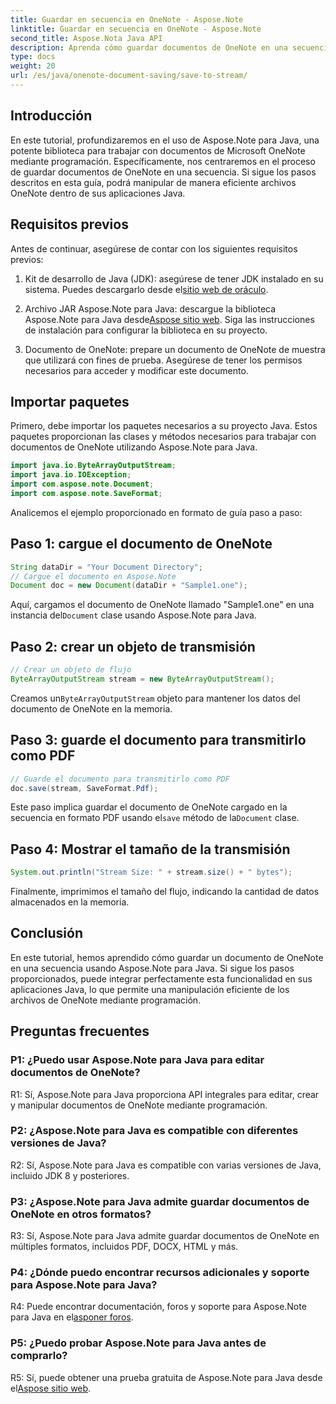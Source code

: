 ```yaml
---
title: Guardar en secuencia en OneNote - Aspose.Note
linktitle: Guardar en secuencia en OneNote - Aspose.Note
second_title: Aspose.Nota Java API
description: Aprenda cómo guardar documentos de OneNote en una secuencia en Java usando Aspose.Note. Integre sin esfuerzo esta funcionalidad en sus aplicaciones.
type: docs
weight: 20
url: /es/java/onenote-document-saving/save-to-stream/
---
```

## Introducción

En este tutorial, profundizaremos en el uso de Aspose.Note para Java, una potente biblioteca para trabajar con documentos de Microsoft OneNote mediante programación. Específicamente, nos centraremos en el proceso de guardar documentos de OneNote en una secuencia. Si sigue los pasos descritos en esta guía, podrá manipular de manera eficiente archivos OneNote dentro de sus aplicaciones Java.

## Requisitos previos

Antes de continuar, asegúrese de contar con los siguientes requisitos previos:

1.  Kit de desarrollo de Java (JDK): asegúrese de tener JDK instalado en su sistema. Puedes descargarlo desde el[sitio web de oráculo](https://www.oracle.com/java/technologies/javase-jdk11-downloads.html).
   
2.  Archivo JAR Aspose.Note para Java: descargue la biblioteca Aspose.Note para Java desde[Aspose sitio web](https://releases.aspose.com/note/java/). Siga las instrucciones de instalación para configurar la biblioteca en su proyecto.

3. Documento de OneNote: prepare un documento de OneNote de muestra que utilizará con fines de prueba. Asegúrese de tener los permisos necesarios para acceder y modificar este documento.

## Importar paquetes

Primero, debe importar los paquetes necesarios a su proyecto Java. Estos paquetes proporcionan las clases y métodos necesarios para trabajar con documentos de OneNote utilizando Aspose.Note para Java.

```java
import java.io.ByteArrayOutputStream;
import java.io.IOException;
import com.aspose.note.Document;
import com.aspose.note.SaveFormat;
```

Analicemos el ejemplo proporcionado en formato de guía paso a paso:

## Paso 1: cargue el documento de OneNote

```java
String dataDir = "Your Document Directory";
// Cargue el documento en Aspose.Note
Document doc = new Document(dataDir + "Sample1.one");
```

 Aquí, cargamos el documento de OneNote llamado "Sample1.one" en una instancia del`Document` clase usando Aspose.Note para Java.

## Paso 2: crear un objeto de transmisión

```java
// Crear un objeto de flujo
ByteArrayOutputStream stream = new ByteArrayOutputStream();
```

 Creamos un`ByteArrayOutputStream` objeto para mantener los datos del documento de OneNote en la memoria.

## Paso 3: guarde el documento para transmitirlo como PDF

```java
// Guarde el documento para transmitirlo como PDF
doc.save(stream, SaveFormat.Pdf);
```

 Este paso implica guardar el documento de OneNote cargado en la secuencia en formato PDF usando el`save` método de la`Document` clase.

## Paso 4: Mostrar el tamaño de la transmisión

```java
System.out.println("Stream Size: " + stream.size() + " bytes");
```

Finalmente, imprimimos el tamaño del flujo, indicando la cantidad de datos almacenados en la memoria.

## Conclusión

En este tutorial, hemos aprendido cómo guardar un documento de OneNote en una secuencia usando Aspose.Note para Java. Si sigue los pasos proporcionados, puede integrar perfectamente esta funcionalidad en sus aplicaciones Java, lo que permite una manipulación eficiente de los archivos de OneNote mediante programación.

## Preguntas frecuentes

### P1: ¿Puedo usar Aspose.Note para Java para editar documentos de OneNote?

R1: Sí, Aspose.Note para Java proporciona API integrales para editar, crear y manipular documentos de OneNote mediante programación.

### P2: ¿Aspose.Note para Java es compatible con diferentes versiones de Java?

R2: Sí, Aspose.Note para Java es compatible con varias versiones de Java, incluido JDK 8 y posteriores.

### P3: ¿Aspose.Note para Java admite guardar documentos de OneNote en otros formatos?

R3: Sí, Aspose.Note para Java admite guardar documentos de OneNote en múltiples formatos, incluidos PDF, DOCX, HTML y más.

### P4: ¿Dónde puedo encontrar recursos adicionales y soporte para Aspose.Note para Java?

R4: Puede encontrar documentación, foros y soporte para Aspose.Note para Java en el[asponer foros](https://forum.aspose.com/c/note/28).

### P5: ¿Puedo probar Aspose.Note para Java antes de comprarlo?

 R5: Sí, puede obtener una prueba gratuita de Aspose.Note para Java desde el[Aspose sitio web](https://releases.aspose.com/).